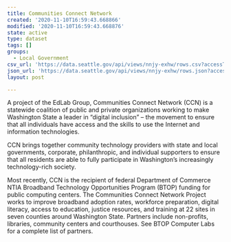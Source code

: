 ```yaml
---
title: Communities Connect Network
created: '2020-11-10T16:59:43.668866'
modified: '2020-11-10T16:59:43.668876'
state: active
type: dataset
tags: []
groups:
  - Local Government
csv_url: 'https://data.seattle.gov/api/views/nnjy-exhw/rows.csv?accessType=DOWNLOAD'
json_url: 'https://data.seattle.gov/api/views/nnjy-exhw/rows.json?accessType=DOWNLOAD'
layout: post

---
```

A project of the EdLab Group, Communities Connect Network (CCN) is a statewide coalition of public and private organizations working to make Washington State a leader in “digital inclusion” – the movement to ensure that all individuals have access and the skills to use the Internet and information technologies.

CCN brings together community technology providers with state and local governments, corporate, philanthropic, and individual supporters to ensure that all residents are able to fully participate in Washington’s increasingly technology-rich society.

Most recently, CCN is the recipient of federal Department of Commerce NTIA Broadband Technology Opportunities Program (BTOP) funding for public computing centers. The Communities Connect Network Project works to improve broadband adoption rates, workforce preparation, digital literacy, access to education, justice resources, and training at 22 sites in seven counties around Washington State. Partners include non-profits, libraries, community centers and courthouses. See BTOP Computer Labs for a complete list of partners.
